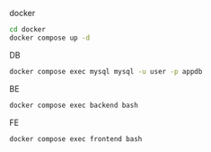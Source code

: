 docker
```bash
cd docker
docker compose up -d
```

DB
```bash
docker compose exec mysql mysql -u user -p appdb
```

BE
```bash
docker compose exec backend bash
```

FE
```bash
docker compose exec frontend bash
```
